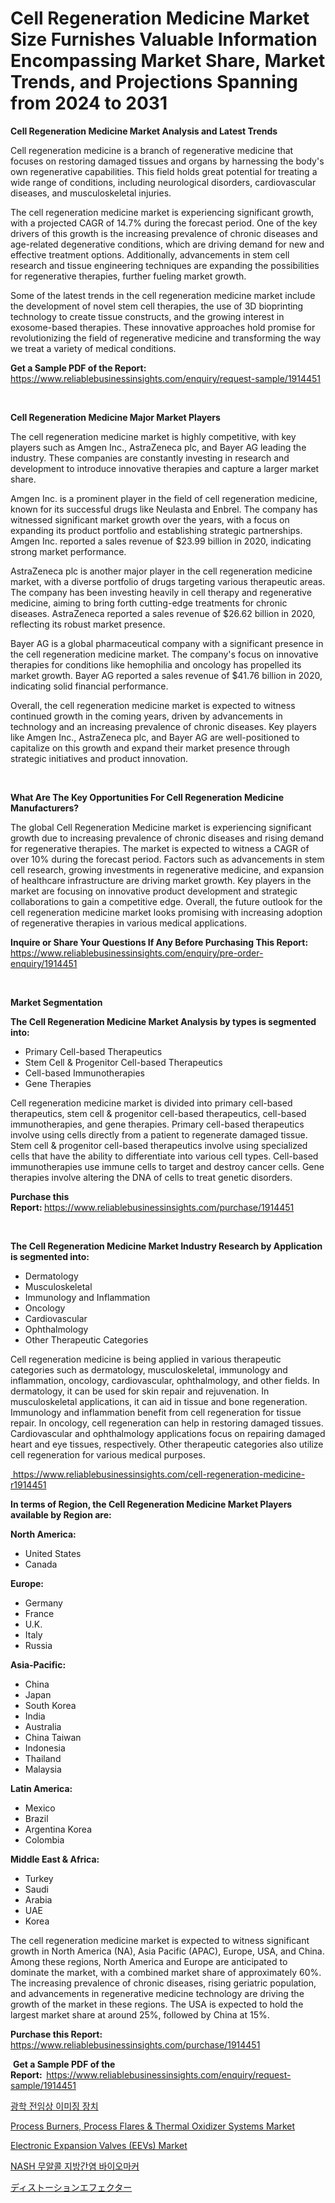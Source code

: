 <p><h1>Cell Regeneration Medicine Market Size Furnishes Valuable Information Encompassing Market Share, Market Trends, and Projections Spanning from 2024 to 2031</h1></p><p><strong>Cell Regeneration Medicine Market Analysis and Latest Trends</strong></p>
<p><p>Cell regeneration medicine is a branch of regenerative medicine that focuses on restoring damaged tissues and organs by harnessing the body's own regenerative capabilities. This field holds great potential for treating a wide range of conditions, including neurological disorders, cardiovascular diseases, and musculoskeletal injuries.</p><p>The cell regeneration medicine market is experiencing significant growth, with a projected CAGR of 14.7% during the forecast period. One of the key drivers of this growth is the increasing prevalence of chronic diseases and age-related degenerative conditions, which are driving demand for new and effective treatment options. Additionally, advancements in stem cell research and tissue engineering techniques are expanding the possibilities for regenerative therapies, further fueling market growth.</p><p>Some of the latest trends in the cell regeneration medicine market include the development of novel stem cell therapies, the use of 3D bioprinting technology to create tissue constructs, and the growing interest in exosome-based therapies. These innovative approaches hold promise for revolutionizing the field of regenerative medicine and transforming the way we treat a variety of medical conditions.</p></p>
<p><strong>Get a Sample PDF of the Report:&nbsp;</strong> <a href="https://www.reliablebusinessinsights.com/enquiry/request-sample/1914451">https://www.reliablebusinessinsights.com/enquiry/request-sample/1914451</a></p>
<p>&nbsp;</p>
<p><strong>Cell Regeneration Medicine Major Market Players</strong></p>
<p><p>The cell regeneration medicine market is highly competitive, with key players such as Amgen Inc., AstraZeneca plc, and Bayer AG leading the industry. These companies are constantly investing in research and development to introduce innovative therapies and capture a larger market share.</p><p>Amgen Inc. is a prominent player in the field of cell regeneration medicine, known for its successful drugs like Neulasta and Enbrel. The company has witnessed significant market growth over the years, with a focus on expanding its product portfolio and establishing strategic partnerships. Amgen Inc. reported a sales revenue of $23.99 billion in 2020, indicating strong market performance.</p><p>AstraZeneca plc is another major player in the cell regeneration medicine market, with a diverse portfolio of drugs targeting various therapeutic areas. The company has been investing heavily in cell therapy and regenerative medicine, aiming to bring forth cutting-edge treatments for chronic diseases. AstraZeneca reported a sales revenue of $26.62 billion in 2020, reflecting its robust market presence.</p><p>Bayer AG is a global pharmaceutical company with a significant presence in the cell regeneration medicine market. The company's focus on innovative therapies for conditions like hemophilia and oncology has propelled its market growth. Bayer AG reported a sales revenue of $41.76 billion in 2020, indicating solid financial performance.</p><p>Overall, the cell regeneration medicine market is expected to witness continued growth in the coming years, driven by advancements in technology and an increasing prevalence of chronic diseases. Key players like Amgen Inc., AstraZeneca plc, and Bayer AG are well-positioned to capitalize on this growth and expand their market presence through strategic initiatives and product innovation.</p></p>
<p>&nbsp;</p>
<p><strong>What Are The Key Opportunities For Cell Regeneration Medicine Manufacturers?</strong></p>
<p><p>The global Cell Regeneration Medicine market is experiencing significant growth due to increasing prevalence of chronic diseases and rising demand for regenerative therapies. The market is expected to witness a CAGR of over 10% during the forecast period. Factors such as advancements in stem cell research, growing investments in regenerative medicine, and expansion of healthcare infrastructure are driving market growth. Key players in the market are focusing on innovative product development and strategic collaborations to gain a competitive edge. Overall, the future outlook for the cell regeneration medicine market looks promising with increasing adoption of regenerative therapies in various medical applications.</p></p>
<p><strong>Inquire or Share Your Questions If Any Before Purchasing This Report:</strong> <a href="https://www.reliablebusinessinsights.com/enquiry/pre-order-enquiry/1914451">https://www.reliablebusinessinsights.com/enquiry/pre-order-enquiry/1914451</a></p>
<p>&nbsp;</p>
<p><strong>Market Segmentation</strong></p>
<p><strong>The Cell Regeneration Medicine Market Analysis by types is segmented into:</strong></p>
<p><ul><li>Primary Cell-based Therapeutics</li><li>Stem Cell & Progenitor Cell-based Therapeutics</li><li>Cell-based Immunotherapies</li><li>Gene Therapies</li></ul></p>
<p><p>Cell regeneration medicine market is divided into primary cell-based therapeutics, stem cell & progenitor cell-based therapeutics, cell-based immunotherapies, and gene therapies. Primary cell-based therapeutics involve using cells directly from a patient to regenerate damaged tissue. Stem cell & progenitor cell-based therapeutics involve using specialized cells that have the ability to differentiate into various cell types. Cell-based immunotherapies use immune cells to target and destroy cancer cells. Gene therapies involve altering the DNA of cells to treat genetic disorders.</p></p>
<p><strong>Purchase this Report:&nbsp;</strong><a href="https://www.reliablebusinessinsights.com/purchase/1914451">https://www.reliablebusinessinsights.com/purchase/1914451</a></p>
<p>&nbsp;</p>
<p><strong>The Cell Regeneration Medicine Market Industry Research by Application is segmented into:</strong></p>
<p><ul><li>Dermatology</li><li>Musculoskeletal</li><li>Immunology and Inflammation</li><li>Oncology</li><li>Cardiovascular</li><li>Ophthalmology</li><li>Other Therapeutic Categories</li></ul></p>
<p><p>Cell regeneration medicine is being applied in various therapeutic categories such as dermatology, musculoskeletal, immunology and inflammation, oncology, cardiovascular, ophthalmology, and other fields. In dermatology, it can be used for skin repair and rejuvenation. In musculoskeletal applications, it can aid in tissue and bone regeneration. Immunology and inflammation benefit from cell regeneration for tissue repair. In oncology, cell regeneration can help in restoring damaged tissues. Cardiovascular and ophthalmology applications focus on repairing damaged heart and eye tissues, respectively. Other therapeutic categories also utilize cell regeneration for various medical purposes.</p></p>
<p><a href="https://www.reliablebusinessinsights.com/cell-regeneration-medicine-r1914451">&nbsp;https://www.reliablebusinessinsights.com/cell-regeneration-medicine-r1914451</a></p>
<p><strong>In terms of Region, the Cell Regeneration Medicine Market Players available by Region are:</strong></p>
<p>
    <p> <strong> North America: </strong>
        <ul>
            <li>United States</li>
            <li>Canada</li>
        </ul>
        </p> 
    <p> <strong> Europe: </strong>
        <ul>
            <li>Germany</li>
            <li>France</li>
            <li>U.K.</li>
            <li>Italy</li>
            <li>Russia</li>
        </ul>
        </p> 
    <p> <strong> Asia-Pacific: </strong>
        <ul>
            <li>China</li>
            <li>Japan</li>
            <li>South Korea</li>
            <li>India</li>
            <li>Australia</li>
            <li>China Taiwan</li>
            <li>Indonesia</li>
            <li>Thailand</li>
            <li>Malaysia</li>
        </ul>
        </p> 
    <p> <strong> Latin America: </strong>
        <ul>
            <li>Mexico</li>
            <li>Brazil</li>
            <li>Argentina Korea</li>
            <li>Colombia</li>
        </ul>
        </p> 
    <p> <strong> Middle East & Africa: </strong>
        <ul>
            <li>Turkey</li>
            <li>Saudi</li>
            <li>Arabia</li>
            <li>UAE</li>
            <li>Korea</li>
        </ul>
    </p>
    </p>
<p><p>The cell regeneration medicine market is expected to witness significant growth in North America (NA), Asia Pacific (APAC), Europe, USA, and China. Among these regions, North America and Europe are anticipated to dominate the market, with a combined market share of approximately 60%. The increasing prevalence of chronic diseases, rising geriatric population, and advancements in regenerative medicine technology are driving the growth of the market in these regions. The USA is expected to hold the largest market share at around 25%, followed by China at 15%.</p></p>
<p><strong>Purchase this Report: </strong><a href="https://www.reliablebusinessinsights.com/purchase/1914451">https://www.reliablebusinessinsights.com/purchase/1914451</a></p>
<p>&nbsp;<strong>Get a Sample PDF of the Report:&nbsp;&nbsp;</strong><a href="https://www.reliablebusinessinsights.com/enquiry/request-sample/1914451">https://www.reliablebusinessinsights.com/enquiry/request-sample/1914451</a></p>
<p><strong></strong></p>
<p><p><a href="https://github.com/oajzkywllm460/Market-Research-Report-List-2/blob/main/4418297179811.md">광학 전임상 이미징 장치</a></p><p><a href="https://github.com/wnxtvsgd56/Market-Research-Report-List-1/blob/main/process-burners-process-flares-thermal-oxidizer-systems-market.md">Process Burners, Process Flares & Thermal Oxidizer Systems Market</a></p><p><a href="https://github.com/marlinacrngin/Market-Research-Report-List-1/blob/main/electronic-expansion-valves-eevs-market.md">Electronic Expansion Valves (EEVs) Market</a></p><p><a href="https://github.com/vsr06p4p49/Market-Research-Report-List-2/blob/main/6796814179812.md">NASH 무알콜 지방간염 바이오마커</a></p><p><a href="https://github.com/vtbvgl20191192/Market-Research-Report-List-2/blob/main/6649001166635.md">ディストーションエフェクター</a></p></p>